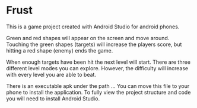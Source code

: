 Frust
==============


This is a game project created with Android Studio for android phones. 

Green and red shapes will appear on the screen and move around. Touching the green shapes (targets) will increase 
the players score, but hitting a red shape (enemy) ends the game.

When enough targets have been hit the next level will start. There are three different level 
modes you can explore. However, the difficulty will increase with every level you are able to beat.

There is an executable apk under the path ... You can move this file to your phone to install 
the application.
To fully view the project structure and code you will need to install Android Studio.
